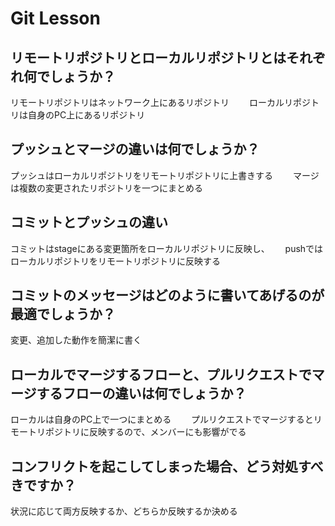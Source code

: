 # Git Lesson

## リモートリポジトリとローカルリポジトリとはそれぞれ何でしょうか？
リモートリポジトリはネットワーク上にあるリポジトリ　　
ローカルリポジトリは自身のPC上にあるリポジトリ


## プッシュとマージの違いは何でしょうか？
プッシュはローカルリポジトリをリモートリポジトリに上書きする　　
マージは複数の変更されたリポジトリを一つにまとめる


## コミットとプッシュの違い
コミットはstageにある変更箇所をローカルリポジトリに反映し、　　
pushではローカルリポジトリをリモートリポジトリに反映する


## コミットのメッセージはどのように書いてあげるのが最適でしょうか？
変更、追加した動作を簡潔に書く


## ローカルでマージするフローと、プルリクエストでマージするフローの違いは何でしょうか？
ローカルは自身のPC上で一つにまとめる　　
プルリクエストでマージするとリモートリポジトリに反映するので、メンバーにも影響がでる


## コンフリクトを起こしてしまった場合、どう対処すべきですか？
状況に応じて両方反映するか、どちらか反映するか決める
